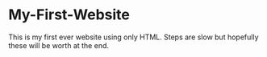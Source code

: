 # My-First-Website
This is my first ever website using only HTML. Steps are slow but hopefully these will be worth at the end.

